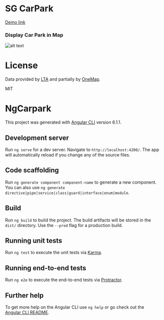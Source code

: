 
# SG CarPark 
<a href="https://sgcarpark-c265e.firebaseapp.com/" target="_blank">Demo link</a>

### Display Car Park in Map
![alt text](https://user-images.githubusercontent.com/3206118/44306169-c5f24180-a3bb-11e8-89b5-d8f1442f4e68.png)

# License

Data provided by [LTA](https://www.lta.gov.sg) and partially by [OneMap](https://onemap.sg).

MIT

# NgCarpark

This project was generated with [Angular CLI](https://github.com/angular/angular-cli) version 6.1.1.

## Development server

Run `ng serve` for a dev server. Navigate to `http://localhost:4200/`. The app will automatically reload if you change any of the source files.

## Code scaffolding

Run `ng generate component component-name` to generate a new component. You can also use `ng generate directive|pipe|service|class|guard|interface|enum|module`.

## Build

Run `ng build` to build the project. The build artifacts will be stored in the `dist/` directory. Use the `--prod` flag for a production build.

## Running unit tests

Run `ng test` to execute the unit tests via [Karma](https://karma-runner.github.io).

## Running end-to-end tests

Run `ng e2e` to execute the end-to-end tests via [Protractor](http://www.protractortest.org/).

## Further help

To get more help on the Angular CLI use `ng help` or go check out the [Angular CLI README](https://github.com/angular/angular-cli/blob/master/README.md).
